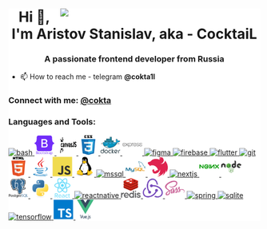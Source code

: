 <div style="background-color: white !important">
    <img  src="https://dailyillini.com/wp-content/uploads/2017/04/arm-orange-4-01-Recovered.gif" align="right" width="400"/>
  <h1 align="center">Hi 👋, I'm Aristov Stanislav, aka - CocktaiL</h1>
<h3 align="center">A passionate frontend developer from Russia</h3>

- 📫 How to reach me - telegram **@cokta1l**

<h3 align="left">Connect with me: <a href="https://web.telegram.org/k/#@cokta1l">@cokta</a></h3>
<p align="left">
</p>

<h3 align="left">Languages and Tools:</h3>
    <p align="left"><a href="https://www.gnu.org/software/bash/" rel="noreferrer" target="_blank"> <img
            alt="bash" height="40" src="https://www.vectorlogo.zone/logos/gnu_bash/gnu_bash-icon.svg" width="40"/> </a>
        <a href="https://getbootstrap.com" rel="noreferrer" target="_blank"> <img
                alt="bootstrap"
                height="40" src="https://raw.githubusercontent.com/devicons/devicon/master/icons/bootstrap/bootstrap-plain-wordmark.svg" width="40"/> </a> <a href="https://canvasjs.com" rel="noreferrer"
                                                                 target="_blank"> <img
                alt="canvasjs"
                height="40" src="https://raw.githubusercontent.com/Hardik0307/Hardik0307/master/assets/canvasjs-charts.svg" width="40"/> </a> <a href="https://www.w3schools.com/css/" rel="noreferrer"
                                                                target="_blank"> <img
                alt="css3"
                height="40" src="https://raw.githubusercontent.com/devicons/devicon/master/icons/css3/css3-original-wordmark.svg" width="40"/> </a> <a href="https://www.docker.com/" rel="noreferrer"
                                                            target="_blank"> <img
                alt="docker"
                height="40" src="https://raw.githubusercontent.com/devicons/devicon/master/icons/docker/docker-original-wordmark.svg" width="40"/> </a> <a href="https://expressjs.com" rel="noreferrer"
                                                              target="_blank"> <img
                alt="express"
                height="40" src="https://raw.githubusercontent.com/devicons/devicon/master/icons/express/express-original-wordmark.svg" width="40"/> </a> <a href="https://www.figma.com/" rel="noreferrer"
                                                               target="_blank"> <img
                alt="figma" height="40" src="https://www.vectorlogo.zone/logos/figma/figma-icon.svg" width="40"/> </a>
        <a href="https://firebase.google.com/" rel="noreferrer" target="_blank"> <img
                alt="firebase" height="40" src="https://www.vectorlogo.zone/logos/firebase/firebase-icon.svg"
                width="40"/> </a> <a href="https://flutter.dev" rel="noreferrer" target="_blank"> <img
                alt="flutter" height="40" src="https://www.vectorlogo.zone/logos/flutterio/flutterio-icon.svg"
                width="40"/> </a> <a href="https://git-scm.com/" rel="noreferrer" target="_blank"> <img
                alt="git" height="40" src="https://www.vectorlogo.zone/logos/git-scm/git-scm-icon.svg" width="40"/> </a>
        <a href="https://www.w3.org/html/" rel="noreferrer" target="_blank"> <img
                alt="html5"
                height="40" src="https://raw.githubusercontent.com/devicons/devicon/master/icons/html5/html5-original-wordmark.svg" width="40"/> </a> <a href="https://www.java.com" rel="noreferrer"
                                                             target="_blank"> <img
                alt="java" height="40"
                src="https://raw.githubusercontent.com/devicons/devicon/master/icons/java/java-original.svg" width="40"/> </a> <a href="https://developer.mozilla.org/en-US/docs/Web/JavaScript"
                                                 rel="noreferrer" target="_blank"> <img
                alt="javascript"
                height="40" src="https://raw.githubusercontent.com/devicons/devicon/master/icons/javascript/javascript-original.svg" width="40"/> </a> <a href="https://www.linux.org/" rel="noreferrer"
                                                                  target="_blank"> <img
                alt="linux"
                height="40" src="https://raw.githubusercontent.com/devicons/devicon/master/icons/linux/linux-original.svg" width="40"/> </a> <a href="https://www.microsoft.com/en-us/sql-server"
                                                             rel="noreferrer" target="_blank"> <img
                alt="mssql" height="40" src="https://www.svgrepo.com/show/303229/microsoft-sql-server-logo.svg"
                width="40"/> </a> <a href="https://www.mysql.com/" rel="noreferrer" target="_blank"> <img
                alt="mysql"
                height="40" src="https://raw.githubusercontent.com/devicons/devicon/master/icons/mysql/mysql-original-wordmark.svg" width="40"/> </a> <a href="https://nestjs.com/" rel="noreferrer"
                                                             target="_blank"> <img
                alt="nestjs"
                height="40" src="https://raw.githubusercontent.com/devicons/devicon/master/icons/nestjs/nestjs-plain.svg" width="40"/> </a> <a href="https://nextjs.org/" rel="noreferrer"
                                                              target="_blank"> <img
                alt="nextjs" height="40" src="https://cdn.worldvectorlogo.com/logos/nextjs-2.svg" width="40"/> </a> <a
                href="https://www.nginx.com" rel="noreferrer" target="_blank"> <img
                alt="nginx"
                height="40" src="https://raw.githubusercontent.com/devicons/devicon/master/icons/nginx/nginx-original.svg" width="40"/> </a> <a href="https://nodejs.org" rel="noreferrer" target="_blank">
            <img alt="nodejs"
                 height="40" src="https://raw.githubusercontent.com/devicons/devicon/master/icons/nodejs/nodejs-original-wordmark.svg" width="40"/> </a> <a href="https://www.postgresql.org" rel="noreferrer"
                                                               target="_blank"> <img
                alt="postgresql"
                height="40" src="https://raw.githubusercontent.com/devicons/devicon/master/icons/postgresql/postgresql-original-wordmark.svg" width="40"/> </a> <a href="https://www.python.org" rel="noreferrer"
                                                                  target="_blank"> <img
                alt="python"
                height="40" src="https://raw.githubusercontent.com/devicons/devicon/master/icons/python/python-original.svg" width="40"/> </a> <a href="https://reactjs.org/" rel="noreferrer"
                                                              target="_blank"> <img
                alt="react"
                height="40" src="https://raw.githubusercontent.com/devicons/devicon/master/icons/react/react-original-wordmark.svg" width="40"/> </a> <a href="https://reactnative.dev/" rel="noreferrer"
                                                             target="_blank"> <img
                alt="reactnative" height="40" src="https://reactnative.dev/img/header_logo.svg" width="40"/> </a> <a
                href="https://redis.io" rel="noreferrer" target="_blank"> <img
                alt="redis"
                height="40" src="https://raw.githubusercontent.com/devicons/devicon/master/icons/redis/redis-original-wordmark.svg" width="40"/> </a> <a href="https://redux.js.org" rel="noreferrer"
                                                             target="_blank"> <img
                alt="redux"
                height="40" src="https://raw.githubusercontent.com/devicons/devicon/master/icons/redux/redux-original.svg" width="40"/> </a> <a href="https://sass-lang.com" rel="noreferrer"
                                                             target="_blank"> <img
                alt="sass" height="40"
                src="https://raw.githubusercontent.com/devicons/devicon/master/icons/sass/sass-original.svg" width="40"/> </a> <a href="https://spring.io/" rel="noreferrer" target="_blank"> <img
                alt="spring" height="40" src="https://www.vectorlogo.zone/logos/springio/springio-icon.svg" width="40"/>
        </a> <a href="https://www.sqlite.org/" rel="noreferrer" target="_blank"> <img
                alt="sqlite" height="40" src="https://www.vectorlogo.zone/logos/sqlite/sqlite-icon.svg" width="40"/>
        </a> <a href="https://www.tensorflow.org" rel="noreferrer" target="_blank"> <img
                alt="tensorflow" height="40" src="https://www.vectorlogo.zone/logos/tensorflow/tensorflow-icon.svg"
                width="40"/> </a> <a href="https://www.typescriptlang.org/" rel="noreferrer" target="_blank"> <img
                alt="typescript"
                height="40" src="https://raw.githubusercontent.com/devicons/devicon/master/icons/typescript/typescript-original.svg" width="40"/> </a> <a href="https://vuejs.org/" rel="noreferrer"
                                                                  target="_blank"> <img
                alt="vuejs"
                height="40" src="https://raw.githubusercontent.com/devicons/devicon/master/icons/vuejs/vuejs-original-wordmark.svg" width="40"/> </a></p>

</div>
